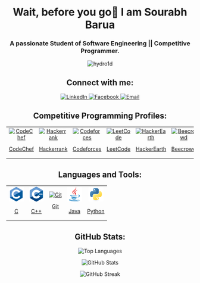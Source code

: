 <h1 align="center">Wait, before you go👀 I am Sourabh Barua</h1>
<h3 align="center">A passionate Student of Software Engineering || Competitive Programmer.</h3>

<p align="center">
  <img src="https://komarev.com/ghpvc/?username=hydro1d&label=Profile%20views&color=0e75b6&style=flat" alt="hydro1d" />
</p>

<h2 align="center">Connect with me:</h2>
<p align="center">
  <a href="https://linkedin.com/in/sourabh-barua-025417291" target="blank">
    <img src="https://raw.githubusercontent.com/rahuldkjain/github-profile-readme-generator/master/src/images/icons/Social/linked-in-alt.svg" alt="LinkedIn" height="30" width="30" />
  </a>
  <a href="https://fb.com/sourabh.ananyo31" target="blank">
    <img src="https://raw.githubusercontent.com/rahuldkjain/github-profile-readme-generator/master/src/images/icons/Social/facebook.svg" alt="Facebook" height="30" width="30" />
  </a>
  <a href="mailto:gghydroid@gmail.com">
    <img src="https://img.shields.io/badge/Email-gghydroid@gmail.com-blue" alt="Email" />
  </a>
</p>

<h2 align="center">Competitive Programming Profiles:</h2>
<table align="center">
  <tr>
    <td align="center">
      <a href="https://www.codechef.com/users/sourabh31_swe" target="blank">
        <img src="https://cdn.jsdelivr.net/npm/simple-icons@3.1.0/icons/codechef.svg" alt="CodeChef" height="40" width="40" />
        <p>CodeChef</p>
      </a>
    </td>
    <td align="center">
      <a href="https://www.hackerrank.com/sourabh_31" target="blank">
        <img src="https://raw.githubusercontent.com/rahuldkjain/github-profile-readme-generator/master/src/images/icons/Social/hackerrank.svg" alt="Hackerrank" height="40" width="40" />
        <p>Hackerrank</p>
      </a>
    </td>
    <td align="center">
      <a href="https://codeforces.com/profile/sourabh31" target="blank">
        <img src="https://raw.githubusercontent.com/rahuldkjain/github-profile-readme-generator/master/src/images/icons/Social/codeforces.svg" alt="Codeforces" height="40" width="40" />
        <p>Codeforces</p>
      </a>
    </td>
    <td align="center">
      <a href="https://www.leetcode.com/sourabh1299" target="blank">
        <img src="https://raw.githubusercontent.com/rahuldkjain/github-profile-readme-generator/master/src/images/icons/Social/leet-code.svg" alt="LeetCode" height="40" width="40" />
        <p>LeetCode</p>
      </a>
    </td>
    <td align="center">
      <a href="https://www.hackerearth.com/sourabh_swe" target="blank">
        <img src="https://raw.githubusercontent.com/rahuldkjain/github-profile-readme-generator/master/src/images/icons/Social/hackerearth.svg" alt="HackerEarth" height="40" width="40" />
        <p>HackerEarth</p>
      </a>
    </td>
    <td align="center">
      <a href="https://judge.beecrowd.com/en/profile/945765" target="blank">
        <img src="https://th.bing.com/th/id/OIP.0f0Y7eOLloA2wPeEEZ5hMAHaHa?rs=1&pid=ImgDetMain" alt="Beecrowd" height="40" width="40" />
        <p>Beecrowd</p>
      </a>
    </td>
    <td align="center">
      <a href="https://vjudge.net/user/Sourabh_swe" target="blank">
        <img src="https://img.shields.io/badge/Vjudge-Sourabh_swe-brightgreen" alt="Vjudge" height="30" />
        <p>Vjudge</p>
      </a>
    </td>
  </tr>
</table>

<h2 align="center">Languages and Tools:</h2>
<table align="center">
  <tr>
    <td align="center">
      <a href="https://www.cprogramming.com/" target="_blank" rel="noreferrer">
        <img src="https://raw.githubusercontent.com/devicons/devicon/master/icons/c/c-original.svg" alt="C" width="40" height="40" />
        <p>C</p>
      </a>
    </td>
    <td align="center">
      <a href="https://www.w3schools.com/cpp/" target="_blank" rel="noreferrer">
        <img src="https://raw.githubusercontent.com/devicons/devicon/master/icons/cplusplus/cplusplus-original.svg" alt="C++" width="40" height="40" />
        <p>C++</p>
      </a>
    </td>
    <td align="center">
      <a href="https://git-scm.com/" target="_blank" rel="noreferrer">
        <img src="https://www.vectorlogo.zone/logos/git-scm/git-scm-icon.svg" alt="Git" width="40" height="40" />
        <p>Git</p>
      </a>
    </td>
    <td align="center">
      <a href="https://www.java.com" target="_blank" rel="noreferrer">
        <img src="https://raw.githubusercontent.com/devicons/devicon/master/icons/java/java-original.svg" alt="Java" width="40" height="40" />
        <p>Java</p>
      </a>
    </td>
    <td align="center">
      <a href="https://www.python.org" target="_blank" rel="noreferrer">
        <img src="https://raw.githubusercontent.com/devicons/devicon/master/icons/python/python-original.svg" alt="Python" width="40" height="40" />
        <p>Python</p>
      </a>
    </td>
  </tr>
</table>

<h2 align="center">GitHub Stats:</h2>
<p align="center">
  <img src="https://github-readme-stats.vercel.app/api/top-langs?username=hydro1d&show_icons=true&locale=en&layout=compact" alt="Top Languages" />
</p>
<p align="center">
  <img src="https://github-readme-stats.vercel.app/api?username=hydro1d&show_icons=true&locale=en" alt="GitHub Stats" />
</p>
<p align="center">
  <img src="https://github-readme-streak-stats.herokuapp.com/?user=hydro1d&" alt="GitHub Streak" />
</p>
